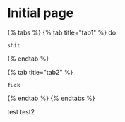 # Initial page

{% tabs %}
{% tab title="tab1" %}
do:

```text
shit
```
{% endtab %}

{% tab title="tab2" %}
```text
fuck
```
{% endtab %}
{% endtabs %}


test
test2
